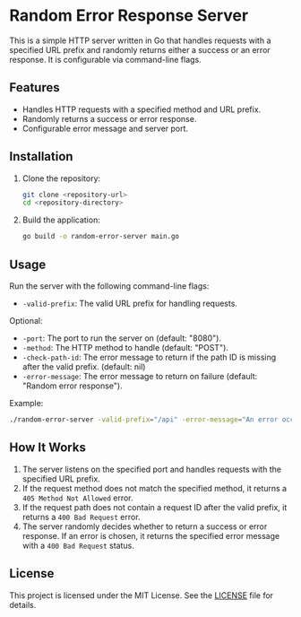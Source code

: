 # Random Error Response Server

This is a simple HTTP server written in Go that handles requests with a specified URL prefix and randomly returns either a success or an error response. It is configurable via command-line flags.

## Features

- Handles HTTP requests with a specified method and URL prefix.
- Randomly returns a success or error response.
- Configurable error message and server port.

## Installation

1. Clone the repository:

   ```bash
   git clone <repository-url>
   cd <repository-directory>
   ```

2. Build the application:

   ```bash
   go build -o random-error-server main.go
   ```

## Usage

Run the server with the following command-line flags:

- `-valid-prefix`: The valid URL prefix for handling requests.

Optional:

- `-port`: The port to run the server on (default: "8080").
- `-method`: The HTTP method to handle (default: "POST").
- `-check-path-id`: The error message to return if the path ID is missing after the valid prefix. (default: nil)
- `-error-message`: The error message to return on failure (default: "Random error response").

Example:

```bash
./random-error-server -valid-prefix="/api" -error-message="An error occurred" -port="8080" -method="POST" 
```

## How It Works

1. The server listens on the specified port and handles requests with the specified URL prefix.
2. If the request method does not match the specified method, it returns a `405 Method Not Allowed` error.
3. If the request path does not contain a request ID after the valid prefix, it returns a `400 Bad Request` error.
4. The server randomly decides whether to return a success or error response. If an error is chosen, it returns the specified error message with a `400 Bad Request` status.

## License

This project is licensed under the MIT License. See the [LICENSE](LICENSE) file for details.
